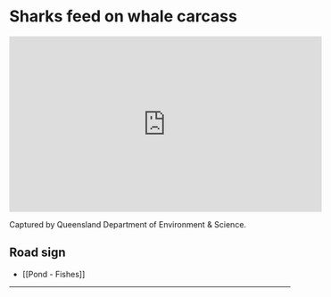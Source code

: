 # Sharks feed on whale carcass

<iframe width="560" height="315" src="https://www.youtube.com/embed/yma9HHUtQzs?si=B4-RyeIzw91uNmV-" title="YouTube video player" frameborder="0" allow="accelerometer; autoplay; clipboard-write; encrypted-media; gyroscope; picture-in-picture; web-share" allowfullscreen></iframe>

Captured by Queensland Department of Environment & Science.

## Road sign

- [[Pond - Fishes]]

---